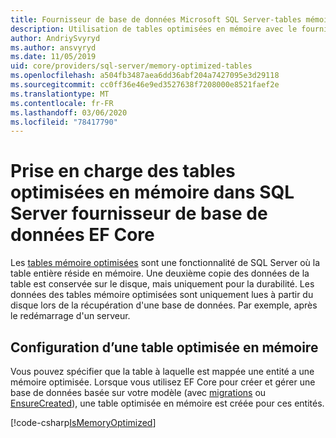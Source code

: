 ```yaml
---
title: Fournisseur de base de données Microsoft SQL Server-tables mémoire optimisées-EF Core
description: Utilisation de tables optimisées en mémoire avec le fournisseur de base de données SQL Server Entity Framework Core
author: AndriySvyryd
ms.author: ansvyryd
ms.date: 11/05/2019
uid: core/providers/sql-server/memory-optimized-tables
ms.openlocfilehash: a504fb3487aea6dd36abf204a7427095e3d29118
ms.sourcegitcommit: cc0ff36e46e9ed3527638f7208000e8521faef2e
ms.translationtype: MT
ms.contentlocale: fr-FR
ms.lasthandoff: 03/06/2020
ms.locfileid: "78417790"
---
```

# <a name="memory-optimized-tables-support-in-sql-server-ef-core-database-provider"></a>Prise en charge des tables optimisées en mémoire dans SQL Server fournisseur de base de données EF Core

Les [tables mémoire optimisées](/sql/relational-databases/in-memory-oltp/memory-optimized-tables) sont une fonctionnalité de SQL Server où la table entière réside en mémoire. Une deuxième copie des données de la table est conservée sur le disque, mais uniquement pour la durabilité. Les données des tables mémoire optimisées sont uniquement lues à partir du disque lors de la récupération d'une base de données. Par exemple, après le redémarrage d'un serveur.

## <a name="configuring-a-memory-optimized-table"></a>Configuration d’une table optimisée en mémoire

Vous pouvez spécifier que la table à laquelle est mappée une entité a une mémoire optimisée. Lorsque vous utilisez EF Core pour créer et gérer une base de données basée sur votre modèle (avec [migrations](xref:core/managing-schemas/migrations/index) ou [EnsureCreated](/dotnet/api/Microsoft.EntityFrameworkCore.Storage.IDatabaseCreator.EnsureCreated)), une table optimisée en mémoire est créée pour ces entités.

[!code-csharp[IsMemoryOptimized](../../../../samples/core/SqlServer/InMemory/InMemoryContext.cs?name=IsMemoryOptimized)]
